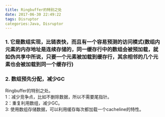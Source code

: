 ```yaml
---
title: Ringbuffer的特别之处
date: 2017-06-30 22:49:22
tags: Disruptor
categories:Java, Disruptor
---
```


### 1. 它是数组实现，比链表快，而且有一个容易预测的访问模式(数组内元素的内存地址是连续存储的，同一缓存行中的数组会被预加载，**就如伪共享中所说，只要一个元素被加载到缓存行，其余相邻的几个元素也会被加载到同一个缓存行**)  
### 2. 数组预先分配，减少GC  

Ringbuffer的特别之处。  
1：减少竞争点，比如不删除数据，所以不需要尾指针。  
2：重复利用数组，减少GC。  
3: 使用数组存储数据，可以利用缓存每次都加载一个cacheline的特性。  
